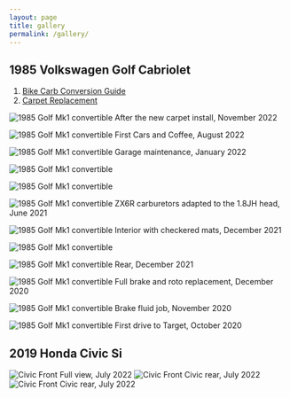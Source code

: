 ```yaml
---
layout: page
title: gallery
permalink: /gallery/
---
```


## 1985 Volkswagen Golf Cabriolet
1. [Bike Carb Conversion Guide](https://www.sudoyashi.com/carbconversion)
2. [Carpet Replacement](https://www.sudoyashi.com/carpet)

![1985 Golf Mk1 convertible](https://www.sudoyashi.com/assets/img/driveway1.jpg) After the new carpet install, November 2022

![1985 Golf Mk1 convertible](https://www.sudoyashi.com/assets/img/pages/cars/cabcnc.jpg) First Cars and Coffee, August 2022

![1985 Golf Mk1 convertible](https://www.sudoyashi.com/assets/img/cabby-gallery-5.jpg) Garage maintenance, January 2022

![1985 Golf Mk1 convertible](https://www.sudoyashi.com/assets/img/cabby-gallery-6.jpg)

![1985 Golf Mk1 convertible](https://www.sudoyashi.com/assets/img/cabby-gallery-7.jpg)

![1985 Golf Mk1 convertible](https://www.sudoyashi.com/assets/img/carbconversion-1.jpg) ZX6R carburetors adapted to the 1.8JH head, June 2021

![1985 Golf Mk1 convertible](https://www.sudoyashi.com/assets/img/cabbyinterior-1.jpg) Interior with checkered mats, December 2021

![1985 Golf Mk1 convertible](https://www.sudoyashi.com/assets/img/cabbyinterior-2.jpg)

![1985 Golf Mk1 convertible](https://www.sudoyashi.com/assets/img/cabby-rear-1.jpg) Rear, December 2021

![1985 Golf Mk1 convertible](https://www.sudoyashi.com/assets/img/cabby-gallery-2.jpg) Full brake and roto replacement, December 2020

![1985 Golf Mk1 convertible](https://www.sudoyashi.com/assets/img/cabby-gallery-3.jpg) Brake fluid job, November 2020

![1985 Golf Mk1 convertible](https://www.sudoyashi.com/assets/img/cab.jpg) First drive to Target, October 2020





## 2019 Honda Civic Si

![Civic Front](https://www.sudoyashi.com/assets/img/pages/cars/civic-full.jpg) Full view, July 2022
![Civic Front](https://www.sudoyashi.com/assets/img/pages/cars/civic-rear.jpg) Civic rear, July 2022
![Civic Front](https://www.sudoyashi.com/assets/img/pages/cars/civic-side.jpg) Civic rear, July 2022
